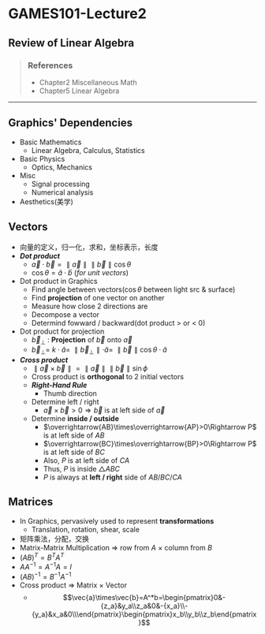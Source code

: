 # GAMES101-Lecture2
## Review of Linear Algebra
>### References
>* Chapter2 Miscellaneous Math
>* Chapter5 Linear Algebra
***
## Graphics' Dependencies
* Basic Mathematics
    - Linear Algebra, Calculus, Statistics
* Basic Physics
    - Optics, Mechanics
* Misc
    - Signal processing
    - Numerical analysis
* Aesthetics(美学)
## Vectors
* 向量的定义，归一化，求和，坐标表示，长度
* ***Dot product***
    - $\vec{a}\cdot\vec{b}=\parallel\vec{a}\parallel\parallel\vec{b}\parallel\cos\theta$
    - $\cos\theta=\hat{a}\cdot\hat{b}$ (*for unit vectors*)
* Dot product in Graphics
    - Find angle between vectors($\cos\theta$ between light src & surface)
    - Find **projection** of one vector on another
    - Measure how close 2 directions are
    - Decompose a vector
    - Determind fowward / backward(dot product > or < 0)
* Dot product for projection
    - $\vec{b}_\perp$ : **Projection** of $\vec{b}$ onto $\vec{a}$
    - $\vec{b}_\perp=$ $k\cdot\hat{a}=$ $\parallel\vec{b}_\perp\parallel\cdot\hat{a}=$ $\parallel\vec{b}\parallel\cos\theta\cdot\hat{a}$
* ***Cross product***
    - $\parallel\vec{a}\times\vec{b}\parallel=\parallel\vec{a}\parallel\parallel\vec{b}\parallel\sin\phi$
    - Cross product is **orthogonal** to 2 initial vectors
    - ***Right-Hand Rule***
        - Thumb direction
    - Determine left / right
      - $\vec{a}\times\vec{b}>0\Rightarrow\vec{b}$ is at left side of $\vec{a}$
    - Determine **inside / outside**
      - $\overrightarrow{AB}\times\overrightarrow{AP}>0\Rightarrow P$ is at left side of $AB$
      - $\overrightarrow{BC}\times\overrightarrow{BP}>0\Rightarrow P$ is at left side of $BC$
      - Also, $P$ is at left side of $CA$
      - Thus, $P$ is inside $\triangle ABC$
      - $P$ is always at **left / right** side of $AB/BC/CA$
## Matrices
* In Graphics, pervasively used to represent **transformations**
    - Translation, rotation, shear, scale 
* 矩阵乘法，分配，交换
* Matrix-Matrix Multiplication $\Rightarrow$ row from $A$ $\times$ column from $B$
* $(AB)^T=B^TA^T$
* $AA^{-1} =A^{-1}A=I$
* $(AB)^{-1}=B^{-1}A^{-1}$
* Cross product $\Rightarrow$ Matrix $\times$ Vector
    - $$\vec{a}\times\vec{b}=A^*b=\begin{pmatrix}0&-{z_a}&y_a\\z_a&0&-{x_a}\\-{y_a}&x_a&0\\\end{pmatrix}\begin{pmatrix}x_b\\y_b\\z_b\end{pmatrix}$$
